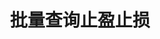 ---
title: 批量查询止盈止损
position_number: 4.5
parameters:
 -
  name:
  content:
content_markdown: |-
 * **URL**：/v1/planOrder
 * **Method**：GET
 * **需要登录**：是
 * **需要鉴权**：是

 **请求参数**

 | 参数名称 | 类型 | 是否必需 | 描述 |
 | symbol | String | NO | 交易对 |
 | fromId | Long | NO | 返回该fromId及之后的成交，缺省返回最近的成交 |
 | limit | Integer | NO | 返回的结果集数量，默认值:200，最大值:1000 |
 | recvWindow | Long | NO | 时间戳滑动窗口，单位为毫秒 |
 | timestamp | Long | YES | 调用时间 |
left_code_blocks:
 -
  code_block: |-
   {
    "symbol": "ETH/USDT",
    "fromId": 1208218841498181,
    "limit": 200,
    "timestamp": 1656913877424,
    "recvWindow": 5000
   }
  title: 请求示例
  language: json
right_code_blocks:
 -
  code_block: |-
   {
    "code": 1,
    "data": [{
      "id": 1220933363843653,//订单id
      "userId": 1119209245245445,//用户id
      "tenantId": 0,//租户id
      "symbol": "BTC/USDT",//币对
      "businessType": 1,//业务类型,1:U合约,2:币本位
      "marginMode": 1,//保证金模式,1:全仓,2:逐仓
      "userType": 1,//用户类型 1:做事账户,2:普通
      "sourceId": 1225311700583109,//来源id
      "sourceType": 1,//来源,1:订单,2:仓位
      "type": "TAKE_PROFIT",//TAKE_PROFIT:止盈限价单,TAKE_PROFIT_MARKET:止盈市价单,STOP:止损限价单,STOP_MARKET:止损市价单
      "side": "BUY",//买卖方向,BUY:买,SELL:卖
      "positionSide": "LONG",//持仓方向,LONG:多,SHORT:空
      "workingType": 2,//触发类型,2:指数价格
      "stopPrice": 19500.2,//触发价格
      "positionMode": 1,//仓位模式,1:合仓,2:分仓
      "indexPrice": 19600.3,//触发时指数价格
      "orderIndexPrice": 19400.3,//下单时指数价格
      "quantity": 10,//下单数量
      "status": 3,//状态，1:未生效,2:已生效,3:已触发,4:取消,5:爆仓撤单,6:平仓撤单,7:预设止盈止损失败撤单
      "createTime": "2022-07-04 16:31:34",//创建时间
      "updateTime": "2022-07-04 16:50:21"//更新时间
      "triggeredDate": "2022-07-04 16:50:21"//触发时间
     }],
    "message": ""
   }
  title: 响应
  language: json
 -
  code_block: |-
   {
    "code": 9999,
    "message": "异常信息"
   }
  title: ERROR
  language: json
---